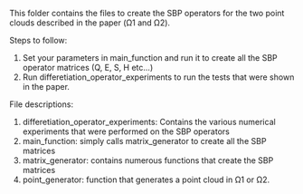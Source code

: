 This folder contains the files to create the SBP operators for the two point clouds described in the paper (Ω1 and Ω2).

Steps to follow:
1. Set your parameters in main_function and run it to create all the SBP operator matrices (Q, E, S, H etc...)
2. Run differetiation_operator_experiments to run the tests that were shown in the paper.

File descriptions:
1. differetiation_operator_experiments: Contains the various numerical experiments that were performed on the SBP operators
2. main_function: simply calls matrix_generator to create all the SBP matrices
3. matrix_generator: contains numerous functions that create the SBP matrices
4. point_generator: function that generates a point cloud in Ω1 or Ω2. 

